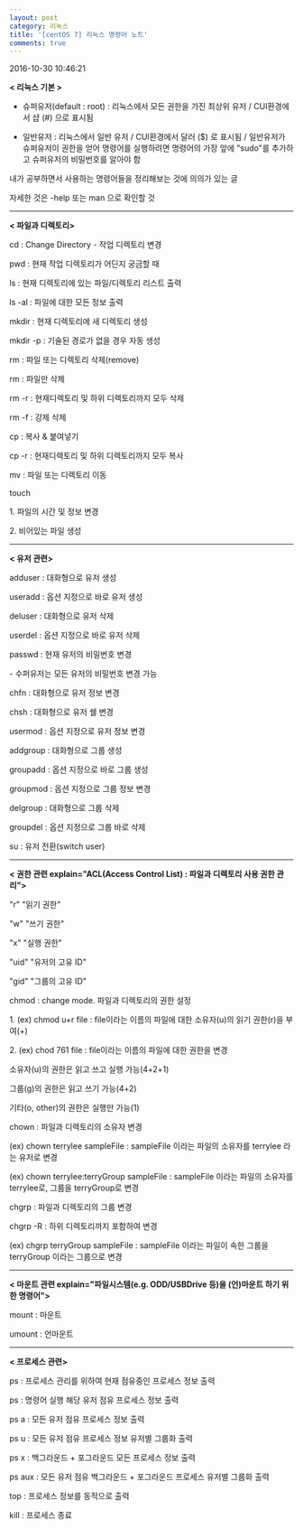 ```yaml
---
layout: post
category: 리눅스
title: '[centOS 7] 리눅스 명령어 노트'
comments: true
---
```


2016-10-30 10:46:21


 **< 리눅스 기본 >**

 * 슈퍼유저(default : root) : 리눅스에서 모든 권한을 가진 최상위 유저 / CUI환경에서 샵 (#) 으로 표시됨

* 일반유저 : 리눅스에서 일반 유저 / CUI환경에서 달러 ($) 로 표시됨 / 일반유저가 슈퍼유저이 권한을 얻어 명령어를 실행하려면 명령어의 가장 앞에 "sudo"를 추가하고 슈퍼유저의 비밀번호를 알아야 함


내가 공부하면서 사용하는 명령어들을 정리해보는 것에 의의가 있는 글


자세한 것은 -help 또는 man 으로 확인할 것

* * *

 **< 파일과 디렉토리>**

cd : Change Directory - 작업 디렉토리 변경

  

pwd : 현재 작업 디렉토리가 어딘지 궁금할 때

  

ls : 현재 디렉토리에 있는 파일/디렉토리 리스트 출력

ls -al : 파일에 대한 모든 정보 출력

  

mkdir : 현재 디렉토리에 새 디렉토리 생성

mkdir -p : 기술된 경로가 없을 경우 자동 생성

  

rm : 파일 또는 디렉토리 삭제(remove)

rm : 파일만 삭제

rm -r : 현재디렉토리 및 하위 디렉토리까지 모두 삭제

rm -f : 강제 삭제

  

cp : 복사 & 붙여넣기

cp -r : 현재디렉토리 및 하위 디렉토리까지 모두 복사

  

mv : 파일 또는 디렉토리 이동

  

touch

1\. 파일의 시간 및 정보 변경

2\. 비어있는 파일 생성


* * *

 **< 유저 관련>**

adduser : 대화형으로 유저 생성

  

useradd : 옵션 지정으로 바로 유저 생성

  

deluser : 대화형으로 유저 삭제

  

userdel : 옵션 지정으로 바로 유저 삭제

  

passwd : 현재 유저의 비밀번호 변경

\- 수퍼유저는 모든 유저의 비밀번호 변경 가능

  

chfn : 대화형으로 유저 정보 변경

  

chsh : 대화형으로 유저 쉘 변경

  

usermod : 옵션 지정으로 유저 정보 변경

  

addgroup : 대화형으로 그룹 생성

  

groupadd : 옵션 지정으로 바로 그룹 생성

  

groupmod : 옵션 지정으로 그룹 정보 변경

  

delgroup : 대화형으로 그룹 삭제

  

groupdel : 옵션 지정으로 그룹 바로 삭제

  

su : 유저 전환(switch user)

* * *

 **< 권한 관련 explain="ACL(Access Control List) : 파일과 디렉토리 사용 권한 관리">**

"r" "읽기 권한"

"w" "쓰기 권한"

"x" "실행 권한"

"uid" "유저의 고유 ID"

"gid" "그룹의 고유 ID"

  

chmod : change mode. 파일과 디렉토리의 권한 설정

1\. (ex) chmod u+r file : file이라는 이름의 파일에 대한 소유자(u)의 읽기 권한(r)을 부여(+)

2\. (ex) chod 761 file : file이라는 이름의 파일에 대한 권한을 변경

소유자(u)의 권한은 읽고 쓰고 실행 가능(4+2+1)

그룹(g)의 권한은 읽고 쓰기 가능(4+2)

기타(o, other)의 권한은 실행만 가능(1)

  

chown : 파일과 디렉토리의 소유자 변경

(ex) chown terrylee sampleFile : sampleFile 이라는 파일의 소유자를 terrylee 라는 유저로 변경

(ex) chown terrylee:terryGroup sampleFile : sampleFile 이라는 파일의 소유자를 terrylee로,
그룹을 terryGroup로 변경

  

chgrp : 파일과 디렉토리의 그룹 변경

chgrp -R : 하위 디렉토리까지 포함하여 변경

(ex) chgrp terryGroup sampleFile : sampleFile 이라는 파일이 속한 그룹을 terryGroup 이라는
그룹으로 변경

* * *

 **< 마운트 관련 explain="파일시스템(e.g. ODD/USBDrive 등)을 (언)마운트 하기 위한 명령어">**

mount : 마운트

umount : 언마운트

* * *

 **< 프로세스 관련>**
  

ps : 프로세스 관리를 위하여 현재 점유중인 프로세스 정보 출력

ps : 명령어 실행 해당 유저 점유 프로세스 정보 출력

ps a : 모든 유저 점유 프로세스 정보 출력

ps u : 모든 유저 점유 프로세스 정보 유저별 그룹화 출력

ps x : 백그라운드 + 포그라운드 모든 프로세스 정보 출력

ps aux : 모든 유저 점유 백그라운드 + 포그라운드 프로세스 유저별 그룹화 출력


top : 프로세스 정보를 동적으로 출력


kill : 프로세스 종료